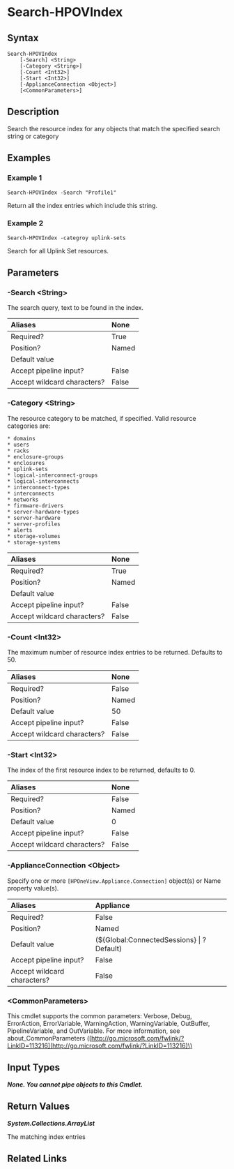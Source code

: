 ﻿---
description: Search the resource index.
---

# Search-HPOVIndex

## Syntax

```text
Search-HPOVIndex
    [-Search] <String>
    [-Category <String>]
    [-Count <Int32>]
    [-Start <Int32>]
    [-ApplianceConnection <Object>]
    [<CommonParameters>]
```

## Description

Search the resource index for any objects that match the specified search string or category

## Examples

###  Example 1 

```text
Search-HPOVIndex -Search "Profile1"
```

Return all the index entries which include this string.

###  Example 2 

```text
Search-HPOVIndex -categroy uplink-sets
```

Search for all Uplink Set resources.

## Parameters

### -Search &lt;String&gt;

The search query, text to be found in the index.

| Aliases | None |
| :--- | :--- |
| Required? | True |
| Position? | Named |
| Default value |  |
| Accept pipeline input? | False |
| Accept wildcard characters? | False |

### -Category &lt;String&gt;

The resource category to be matched, if specified.  Valid resource categories are:

    * domains
    * users
    * racks
    * enclosure-groups
    * enclosures
    * uplink-sets
    * logical-interconnect-groups
    * logical-interconnects
    * interconnect-types
    * interconnects
    * networks
    * firmware-drivers
    * server-hardware-types
    * server-hardware
    * server-profiles
    * alerts
    * storage-volumes
    * storage-systems

| Aliases | None |
| :--- | :--- |
| Required? | True |
| Position? | Named |
| Default value |  |
| Accept pipeline input? | False |
| Accept wildcard characters? | False |

### -Count &lt;Int32&gt;

The maximum number of resource index entries to be returned.  Defaults to 50.

| Aliases | None |
| :--- | :--- |
| Required? | False |
| Position? | Named |
| Default value | 50 |
| Accept pipeline input? | False |
| Accept wildcard characters? | False |

### -Start &lt;Int32&gt;

The index of the first resource index to be returned, defaults to 0.

| Aliases | None |
| :--- | :--- |
| Required? | False |
| Position? | Named |
| Default value | 0 |
| Accept pipeline input? | False |
| Accept wildcard characters? | False |

### -ApplianceConnection &lt;Object&gt;

Specify one or more `[HPOneView.Appliance.Connection]` object(s) or Name property value(s).

| Aliases | Appliance |
| :--- | :--- |
| Required? | False |
| Position? | Named |
| Default value | (${Global:ConnectedSessions} &vert; ? Default) |
| Accept pipeline input? | False |
| Accept wildcard characters? | False |

### &lt;CommonParameters&gt;

This cmdlet supports the common parameters: Verbose, Debug, ErrorAction, ErrorVariable, WarningAction, WarningVariable, OutBuffer, PipelineVariable, and OutVariable. For more information, see about\_CommonParameters \([http://go.microsoft.com/fwlink/?LinkID=113216](http://go.microsoft.com/fwlink/?LinkID=113216)\)

## Input Types

_**None.  You cannot pipe objects to this Cmdlet.**_

## Return Values

_**System.Collections.ArrayList**_

The matching index entries

## Related Links

